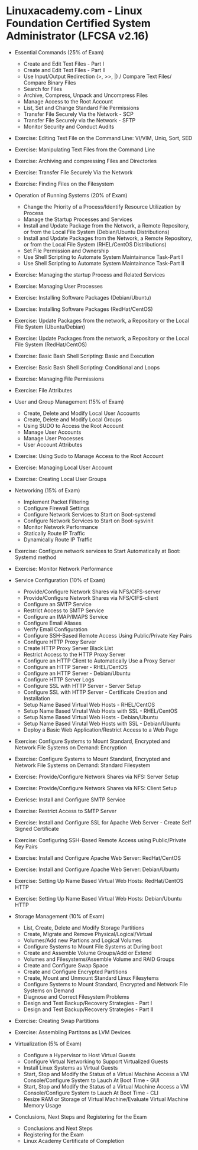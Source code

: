 # Linuxacademy.com - Linux Foundation Certified System Administrator (LFCSA v2.16)

* Essential Commands (25% of Exam)
  * Create and Edit Text Files - Part I
  * Create and Edit Text Files - Part II
  * Use Input/Output Redirection (>, >>, |) / Compare Text Files/ Compare Binary Files
  * Search for Files
  * Archive, Compress, Unpack and Uncompress Files
  * Manage Access to the Root Account
  * List, Set and Change Standard File Permissions
  * Transfer File Securely Via the Network - SCP
  * Transfer File Securely via the Network - SFTP
  * Monitor Security and Conduct Audits
  
* Exercise: Editing Text File on the Command Line: VI/VIM, Uniq, Sort, SED
* Exercise: Manipulating Text Files from the Command Line
* Exercise: Archiving and compressing Files and Directories
* Exercise: Transfer File Securely Via the Network
* Exercise: Finding Files on the Filesystem

* Operation of Running Systems (20% of Exam)
  * Change the Priority of a Process/Identify Resource Utilization by Process
  * Manage the Startup Processes and Services
  * Install and Update Package from the Network, a Remote Repository, or from the Local File System (Debian/Ubuntu Distributions)
  * Install and Update Packages from the Network, a Remote Repository, or from the Local File System (RHEL/CentOS Distributions)
  * Set File Permission and Ownership
  * Use Shell Scripting to Automate System Maintainance Task-Part I
  * Use Shell Scripting to Automate System Maintainance Task-Part II
  
* Exercise: Managing the startup Process and Related Services
* Exercise: Managing User Processes
* Exercise: Installing Software Packages (Debian/Ubuntu)
* Exercise: Installing Software Packages (RedHat/CentOS)
* Exercise: Update Packages from the network, a Repository or the Local File System (Ubuntu/Debian)
* Exercise: Update Packages from the network, a Repository or the Local File System (RedHat/CentOS)
* Exercise: Basic Bash Shell Scripting: Basic and Execution
* Exercise: Basic Bash Shell Scripting: Conditional and Loops
* Exercise: Managing File Permissions
* Exercise: File Attributes

* User and Group Management (15% of Exam)
  * Create, Delete and Modify Local User Accounts
  * Create, Delete and Modify Local Groups
  * Using SUDO to Access the Root Account
  * Manage User Accounts
  * Manage User Processes
  * User Account Attributes
  
* Exercise: Using Sudo to Manage Access to the Root Account
* Exercise: Managing Local User Account
* Exercise: Creating Local User Groups

* Networking (15% of Exam)
  * Implement Packet Filtering
  * Configure Firewall Settings
  * Configure Network Services to Start on Boot-systemd
  * Configure Network Services to Start on Boot-sysvinit
  * Monitor Network Performance
  * Statically Route IP Traffic
  * Dynamically Route IP Traffic
  
* Exercise: Configure network services to Start Automatically at Boot: Systemd method
* Exercise: Monitor Network Performance

* Service Configuration (10% of Exam)
  * Provide/Configure Network Shares via NFS/CIFS-server
  * Provide/Configure Network Shares via NFS/CIFS-client
  * Configure an SMTP Service
  * Restrict Access to SMTP Service
  * Configure an IMAP/IMAPS Service
  * Configure Email Aliases
  * Verify Email Configuration
  * Configure SSH-Based Remote Access Using Public/Private Key Pairs
  * Configure HTTP Proxy Server
  * Create HTTP Proxy Server Black List
  * Restrict Access to the HTTP Proxy Server
  * Configure an HTTP Client to Automatically Use a Proxy Server
  * Configure an HTTP Server - RHEL/CentOS
  * Configure an HTTP Server - Debian/Ubuntu
  * Configure HTTP Server Logs
  * Configure SSL with HTTP Server - Server Setup
  * Configure SSL with HTTP Server - Certificate Creation and Installation
  * Setup Name Based Virtual Web Hosts - RHEL/CentOS
  * Setup Name Based Virutal Web Hosts with SSL - RHEL/CentOS
  * Setup Name Based Virtual Web Hosts - Debian/Ubuntu
  * Setup Name Based Virutal Web Hosts with SSL - Debian/Ubuntu
  * Deploy a Basic Web Application/Restrict Access to a Web Page
  
* Exercise: Configure Systems to Mount Standard, Encrypted and Network File Systems on Demand: Encryption
* Exercise: Configure Systems to Mount Standard, Encrypted and Network File Systems on Demand: Standard Filesystem
* Exercise: Provide/Configure Network Shares via NFS: Server Setup
* Exercise: Provide/Configure Network Shares via NFS: Client Setup
* Exericse: Install and Configure SMTP Service
* Exercise: Restrict Access to SMTP Server
* Exercise: Install and Configure SSL for Apache Web Server - Create Self Signed Certificate
* Exercise: Configuring SSH-Based Remote Access using Public/Private Key Pairs
* Exercise: Install and Configure Apache Web Server: RedHat/CentOS
* Exercise: Install and Configure Apache Web Server: Debian/Ubuntu
* Exercise: Setting Up Name Based Virtual Web Hosts: RedHat/CentOS HTTP
* Exercise: Setting Up Name Based Virtual Web Hosts: Debian/Ubuntu HTTP

* Storage Management (10% of Exam)
  * List, Create, Delete and Modify Storage Partitions
  * Create, Migrate and Remove Physical/Logical/Virtual
  * Volumes/Add new Partions and Logical Volumes
  * Configure Systems to Mount File Systems at During boot
  * Create and Assemble Volume Groups/Add or Extend
  * Volumes and Filesystems/Assemble Volume and RAID Groups
  * Create and Configure Swap Space
  * Create and Configure Encrypted Partitions
  * Create, Mount and Unmount Standard Linux Filesytems
  * Configure Systems to Mount Standard, Encrypted and Network File Systems on Demand
  * Diagnose and Correct Filesystem Problems
  * Design and Test Backup/Recovery Strategies - Part I
  * Design and Test Backup/Recovery Strategies - Part II
  
* Exercise: Creating Swap Partitions
* Exercise: Assembling Partitons as LVM Devices

* Virtualization (5% of Exam)
  * Configure a Hypervisor to Host Virtual Guests
  * Configure Virtual Networking to Support Virtualized Guests
  * Install Linux Systems as Virtual Guests
  * Start, Stop and Modify the Status of a Virtual Machine Access a VM Console/Configure System to Lauch At Boot Time - GUI
  * Start, Stop and Modify the Status of a Virtual Machine Access a VM Console/Configure System to Lauch At Boot Time - CLI
  * Resize RAM or Storage of Virtual Machine/Evaluate Virtual Machine Memory Usage
  
* Conclusions, Next Steps and Registering for the Exam
  * Conclusions and Next Steps
  * Registering for the Exam
  * Linux Academy Certificate of Completion
